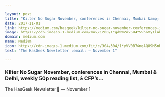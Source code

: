 ```yaml
---

layout: post
title: "Kilter No Sugar November, conferences in Chennai, Mumbai &amp; Delhi, weekly 50p reading list, &amp; CFP’s…"
date: 2017-11-01
link: https://medium.com/hasgeek/kilter-no-sugar-november-conferences-in-chennai-mumbai-delhi-weekly-50p-reading-list-cfps-ae39e6dc4c07?source=rss------machine_learning-5
image: https://cdn-images-1.medium.com/max/1200/1*gdWX2ax5U4Y55hoVy1labA.png
domain: medium.com
name: Medium
icon: https://cdn-images-1.medium.com/fit/c/304/304/1*yVV0B76nqAQ89M5nNmmQug.png
text: "The HasGeek Newsletter :email: — November 1"

---
```


### Kilter No Sugar November, conferences in Chennai, Mumbai &amp; Delhi, weekly 50p reading list, &amp; CFP’s…

The HasGeek Newsletter :email: — November 1